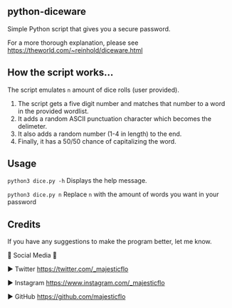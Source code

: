 ## python-diceware

Simple Python script that gives you a secure password.

For a more thorough explanation, please see https://theworld.com/~reinhold/diceware.html

## How the script works...

The script emulates `n` amount of dice rolls (user provided). 

1. The script gets a five digit number and matches that number to a word in the provided wordlist.
2. It adds a random ASCII punctuation character which becomes the delimeter.
3. It also adds a random number (1-4 in length) to the end.
4. Finally, it has a 50/50 chance of capitalizing the word.

## Usage

`python3 dice.py -h` Displays the help message.

`python3 dice.py n` Replace `n` with the amount of words you want in your password

## Credits

If you have any suggestions to make the program better, let me know.

🔔 Social Media 🔔

► Twitter https://twitter.com/_majesticflo

► Instagram https://www.instagram.com/_majesticflo

► GitHub https://github.com/majesticflo
